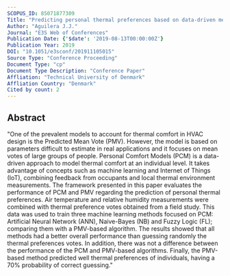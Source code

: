 ```yaml
---
SCOPUS_ID: 85071877309
Title: "Predicting personal thermal preferences based on data-driven methods"
Author: "Aguilera J.J."
Journal: "E3S Web of Conferences"
Publication Date: {'$date': '2019-08-13T00:00:00Z'}
Publication Year: 2019
DOI: "10.1051/e3sconf/201911105015"
Source Type: "Conference Proceeding"
Document Type: "cp"
Document Type Description: "Conference Paper"
Affliation: "Technical University of Denmark"
Affliation Country: "Denmark"
Cited by count: 2
---
```


## Abstract
"One of the prevalent models to account for thermal comfort in HVAC design is the Predicted Mean Vote (PMV). However, the model is based on parameters difficult to estimate in real applications and it focuses on mean votes of large groups of people. Personal Comfort Models (PCM) is a data-driven approach to model thermal comfort at an individual level. It takes advantage of concepts such as machine learning and Internet of Things (IoT), combining feedback from occupants and local thermal environment measurements. The framework presented in this paper evaluates the performance of PCM and PMV regarding the prediction of personal thermal preferences. Air temperature and relative humidity measurements were combined with thermal preference votes obtained from a field study. This data was used to train three machine learning methods focused on PCM: Artificial Neural Network (ANN), Naive-Bayes (NB) and Fuzzy Logic (FL); comparing them with a PMV-based algorithm. The results showed that all methods had a better overall performance than guessing randomly the thermal preferences votes. In addition, there was not a difference between the performance of the PCM and PMV-based algorithms. Finally, the PMV-based method predicted well thermal preferences of individuals, having a 70% probability of correct guessing."
